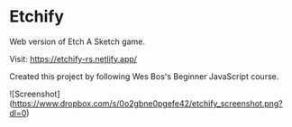 # Etchify

Web version of Etch A Sketch game.

Visit: https://etchify-rs.netlify.app/

Created this project by following Wes Bos's Beginner JavaScript course.

![Screenshot] (https://www.dropbox.com/s/0o2gbne0pgefe42/etchify_screenshot.png?dl=0)

